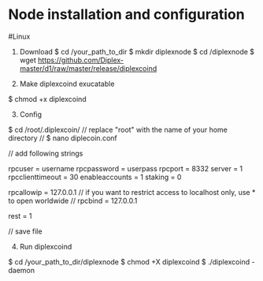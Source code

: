 # Node installation and configuration

#Linux

1. Download
$ cd /your_path_to_dir
$ mkdir diplexnode
$ cd /diplexnode
$ wget https://github.com/Diplex-master/d1/raw/master/release/diplexcoind

2. Make diplexcoind exucatable

$ chmod +x diplexcoind

3. Config

$ cd /root/.diplexcoin/  // replace "root" with the name of your home directory //
$ nano diplecoin.conf

// add following strings

rpcuser = username
rpcpassword = userpass
rpcport = 8332
server = 1
rpcclienttimeout = 30
enableaccounts = 1
staking = 0

rpcallowip = 127.0.0.1 // if you want to restrict access to localhost only, use * to open worldwide //
rpcbind = 127.0.0.1

rest = 1

// save file

4. Run diplexcoind

$ cd /your_path_to_dir/diplexnode
$ chmod +X diplexcoind
$ ./diplexcoind -daemon
